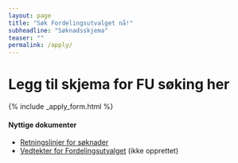 ```yaml
---
layout: page
title: "Søk Fordelingsutvalget nå!"
subheadline: "Søknadsskjema"
teaser: ""
permalink: /apply/
---
```


# Legg til skjema for FU søking her
{% include _apply_form.html %}

#### Nyttige  dokumenter
- [Retningslinjer for søknader](/retningslinjer/)
- [Vedtekter for Fordelingsutvalget](/vedtekter/) (ikke opprettet)
